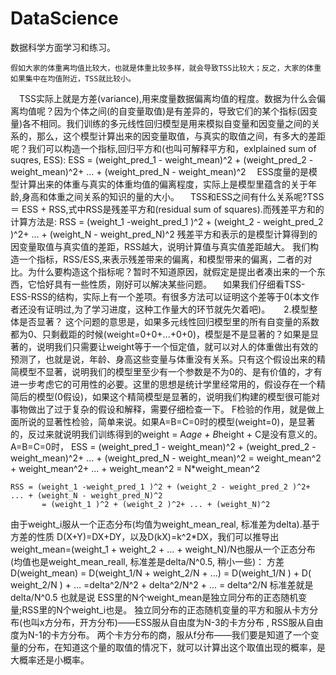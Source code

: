 # DataScience
数据科学方面学习和练习。

    假如大家的体重离均值比较大，也就是体重比较多样，就会导致TSS比较大；反之，大家的体重如果集中在均值附近，TSS就比较小。
　TSS实际上就是方差(variance),用来度量数据偏离均值的程度。数据为什么会偏离均值呢？因为个体之间(的自变量取值)是有差异的，导致它们的某个指标(因变量)各不相同。我们训练的多元线性回归模型是用来模拟自变量和因变量之间的关系的，那么，这个模型计算出来的因变量取值，与真实的取值之间，有多大的差距呢？我们可以构造一个指标,回归平方和(也叫可解释平方和，exlplained sum of suqres, ESS):
    ESS = (weight_pred_1 - weight_mean)^2 + (weight_pred_2 - weight_mean)^2+ ... + (weight_pred_N - weight_mean)^2
 　ESS度量的是模型计算出来的体重与真实的体重均值的偏离程度，实际上是模型里蕴含的关于年龄,身高和体重之间关系的知识的量的大小。
　TSS和ESS之间有什么关系呢?TSS ＝ ESS + RSS,式中RSS是残差平方和(residual sum of squares).而残差平方和的计算方法是:
    RSS = (weight_1 -weight_pred_1 )^2 + (weight_2 - weight_pred_2 )^2+ ... + (weight_N - weight_pred_N)^2
    残差平方和表示的是模型计算得到的因变量取值与真实值的差距，RSS越大，说明计算值与真实值差距越大。
我们构造一个指标，RSS/ESS,来表示残差带来的偏离，和模型带来的偏离，二者的对比。为什么要构造这个指标呢？暂时不知道原因，就假定是提出者凑出来的一个东西，它恰好具有一些性质，刚好可以解决某些问题。
　如果我们仔细看TSS-ESS-RSS的结构，实际上有一个差项。有很多方法可以证明这个差等于0(本文作者还没有证明过,为了学习进度，这种工作量大的环节就先欠着吧)。
　
2.模型整体是否显著？
这个问题的意思是，如果多元线性回归模型里的所有自变量的系数都为0、只剩截距的时候(weight=0+0+...+0+0)，模型是不是显著的？如果是显著的，说明我们只需要让weight等于一个恒定值，就可以对人的体重做出有效的预测了，也就是说，年龄、身高这些变量与体重没有关系。只有这个假设出来的精简模型不显著，说明我们的模型里至少有一个参数是不为0的、是有价值的，才有进一步考虑它的可用性的必要。这里的思想是统计学里经常用的，假设存在一个精简后的模型(0假设)，如果这个精简模型是显著的，说明我们构建的模型很可能对事物做出了过于复杂的假设和解释，需要仔细检查一下。
F检验的作用，就是做上面所说的显著性检验，简单来说。如果A=B=C=0时的模型(weight=0)，是显著的，反过来就说明我们训练得到的weight = A*age + B*height + C是没有意义的。
A=B=C=0时，
    ESS = (weight_pred_1 - weight_mean)^2 + (weight_pred_2 - weight_mean)^2+ ... + (weight_pred_N - weight_mean)^2
           =  weight_mean^2 + weight_mean^2+ ... + weight_mean^2
           = N*weight_mean^2

    RSS = (weight_1 -weight_pred_1 )^2 + (weight_2 - weight_pred_2 )^2+ ... + (weight_N - weight_pred_N)^2
           = (weight_1 )^2 + (weight_2 )^2+ ... + (weight_N)^2
           
由于weight_i服从一个正态分布(均值为weight_mean_real, 标准差为delta).基于方差的性质 D(X+Y)=DX+DY，以及D(kX)=k^2*DX，我们可以推导出weight_mean=(weight_1 + weight_2 + ... + weight_N)/N也服从一个正态分布(均值也是weight_mean_reall, 标准差是delta/N^0.5, 稍小一些)：
    方差D(weight_mean) = D(weight_1/N + weight_2/N + ...) = D(weight_1/N ) + D( weight_2/N ) + ...
                                =delta^2/N^2 + delta^2/N^2 + ...
                                 = delta^2/N
     标准差就是delta/N^0.5
也就是说 ESS里的N个weight_mean是独立同分布的正态随机变量;RSS里的N个weight_i也是。
独立同分布的正态随机变量的平方和服从卡方分布(也叫x方分布，开方分布)——ESS服从自由度为N-3的卡方分布 , RSS服从自由度为N-1的卡方分布。
两个卡方分布的商，服从f分布——我们要是知道了一个变量的分布，在知道这个量的取值的情况下，就可以计算出这个取值出现的概率，是大概率还是小概率。   
